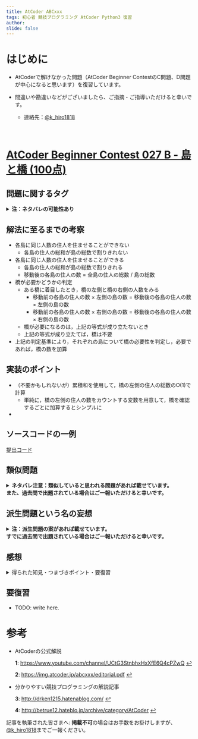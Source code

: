 ```yaml
---
title: AtCoder ABCxxx
tags: 初心者 競技プログラミング AtCoder Python3 復習
author:
slide: false
---
```


# はじめに
+ AtCoderで解けなかった問題（AtCoder Beginner ContestのC問題、D問題が中心になると思います）を復習しています。

+ 間違いや勘違いなどがございましたら、ご指摘・ご指導いただけると幸いです。

    + 連絡先：<a href="https://twitter.com/k_hiro1818">@k_hiro1818</a>

<br>


# <a href='https://atcoder.jp/contests/abc027/tasks/abc027_b'>AtCoder Beginner Contest 027 B - 島と橋 (100点)</a>

## 問題に関するタグ
**<details><summary>注：ネタバレの可能性あり</summary>**
    TODO: 問題に関するタグを記載
    タグ1、タグ2、...
</details>


## 解法に至るまでの考察
+ 各島に同じ人数の住人を住ませることができない
    + 各島の住人の総和が島の総数で割りきれない
+ 各島に同じ人数の住人を住ませることができる
    + 各島の住人の総和が島の総数で割りきれる
    + 移動後の各島の住人の数 = 全島の住人の総数 / 島の総数
+ 橋が必要かどうかの判定
    + ある橋に着目したとき，橋の左側と橋の右側の人数をみる
        + 移動前の各島の住人の数 × 左側の島の数 = 移動後の各島の住人の数 × 左側の島の数
        + 移動前の各島の住人の数 × 右側の島の数 = 移動後の各島の住人の数 × 右側の島の数
    + 橋が必要になるのは，上記の等式が成り立たないとき
    + 上記の等式が成り立たてば，橋は不要
+ 上記の判定基準により，それぞれの島について橋の必要性を判定し，必要であれば，橋の数を加算


## 実装のポイント
+ （不要かもしれないが）累積和を使用して，橋の左側の住人の総数のO(1)で計算
    + 単純に，橋の左側の住人の数をカウントする変数を用意して，橋を確認するごとに加算するとシンプルに
+

## ソースコードの一例
<a href=''>提出コード</a>


## 類似問題
**<details><summary>ネタバレ注意：類似していると思われる問題があれば載せています。<br>また、過去問で出題されている場合はご一報いただけると幸いです。</summary>**
    TODO: 類似問題であると思われる問題名、URLを記載
</details>


## 派生問題という名の妄想
**<details><summary>注：派生問題の案があれば載せています。<br>すでに過去問で出題されている場合はご一報いただけると幸いです。</summary>**
    TODO: 考えられる派生問題の案を書く
</details>


## 感想
<details><summary>得られた知見・つまづきポイント・要復習</summary><div>

+ AtCoder Beginner ContestのB問題のうち，自分にとっては最も難しく感じた問題の一つ

+ B問題：
    + ○：移動しても条件を満たさない部分については，気がつけた
    + ○：全島の平均値と現在の島の人数との差を取れば良さそうなところまでは気がつけた
    + ▲：橋が必要がどうかを判定する部分の考察で迷走した．覚えたて?のDPを使おうとして，却って泥沼にハマった

## 得られた知見
+ 橋をリスト（配列）の区切りとみなして，左右に分ける
+ 範囲内において値を均等に配分することは，平均値と要素数の積が成り立つことと同じ意味

## つまづきポイント（○印が該当を表す）

|問題|解けず|理解|発想|方針|実装|
|:--:|:--:|:--:|:--:|:--:|:--:|
|B|◯||◯|||

### 各項目の意味
+ 解けず：自力で解けたどうか
+ 理解：解法を理解するのに時間を要した問題
+ 発想：発想が難しい（思いつけば簡単）な問題
+ 方針：方針を見出すのが難しい問題
+ 実装：実装に手間取った問題
</details>

## 要復習
+ TODO: write here.


# 参考
+ AtCoderの公式解説

    <b id='myfootnote1'>1</b>: https://www.youtube.com/channel/UCtG3StnbhxHxXfE6Q4cPZwQ [↩](#a1)

    <b id='myfootnote2'>2</b>: https://img.atcoder.jp/abcxxx/editorial.pdf [↩](#a2)

+ 分かりやすい競技プログラミングの解説記事

    <b id='myfootnote3'>3</b>: http://drken1215.hatenablog.com/ [↩](#a3)

    <b id='myfootnote4'>4</b>: http://betrue12.hateblo.jp/archive/category/AtCoder [↩](#a4)

記事を執筆された皆さまへ: **掲載不可**の場合はお手数をお掛けしますが、<a href="https://twitter.com/k_hiro1818">@k_hiro1818</a>までご一報ください。
